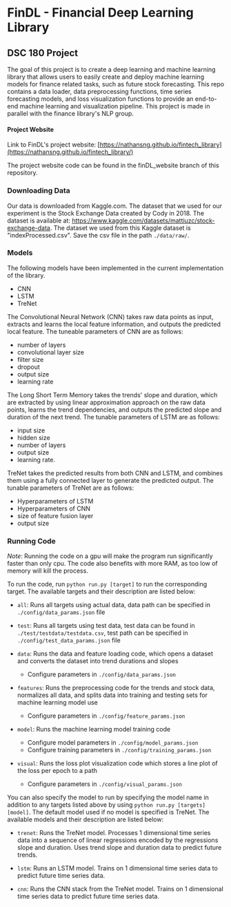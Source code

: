 # FinDL - Financial Deep Learning Library

## DSC 180 Project

The goal of this project is to create a deep learning and machine learning library that allows users to easily create and deploy machine learning models for finance related tasks, such as future stock forecasting. This repo contains a data loader, data preprocessing functions, time series forecasting models, and loss visualization functions to provide an end-to-end machine learning and visualization pipeline. This project is made in parallel with the finance library's NLP group. 

#### Project Website
Link to FinDL's project website: [https://nathansng.github.io/fintech_library](https://nathansng.github.io/fintech_library/)

The project website code can be found in the finDL_website branch of this repository.

### Downloading Data

Our data is downloaded from Kaggle.com. The dataset that we used for our experiment is the Stock Exchange Data created by Cody in 2018. The dataset is available at: https://www.kaggle.com/datasets/mattiuzc/stock-exchange-data. The dataset we used from this Kaggle dataset is "indexProcessed.csv". Save the csv file in the path `./data/raw/`. 

### Models 

The following models have been implemented in the current implementation of the library. 

- CNN
- LSTM
- TreNet

The Convolutional Neural Network (CNN) takes raw data points as input, extracts and learns the local feature information, and outputs the predicted local feature. The tuneable parameters of CNN are as follows:

- number of layers
- convolutional layer size 
- filter size
- dropout
- output size
- learning rate 

The Long Short Term Memory takes the trends' slope and duration, which are extracted by using linear approximation approach on the raw data points, learns the trend dependencies, and outputs the predicted slope and duration of the next trend. The tunable parameters of LSTM are as follows:

- input size
- hidden size
- number of layers
- output size
- learning rate.

TreNet takes the predicted results from both CNN and LSTM, and combines them using a fully connected layer to generate the predicted output. The tunable parameters of TreNet are as follows: 

- Hyperparameters of LSTM 
- Hyperparameters of CNN
- size of feature fusion layer
- output size 


### Running Code

*Note*: Running the code on a gpu will make the program run significantly faster than only cpu. The code also benefits with more RAM, as too low of memory will kill the process. 

To run the code, run `python run.py [target]` to run the corresponding target. The available targets and their description are listed below: 

- `all`: Runs all targets using actual data, data path can be specified in `./config/data_params.json` file

- `test`: Runs all targets using test data, test data can be found in `./test/testdata/testdata.csv`, test path can be specified in `./config/test_data_params.json` file

- `data`: Runs the data and feature loading code, which opens a dataset and converts the dataset into trend durations and slopes
  - Configure parameters in `./config/data_params.json`

- `features`: Runs the preprocessing code for the trends and stock data, normalizes all data, and splits data into training and testing sets for machine learning model use 
  - Configure parameters in `./config/feature_params.json`

- `model`: Runs the machine learning model training code 
  - Configure model parameters in `./config/model_params.json`
  - Configure training parameters in `./config/training_params.json`

- `visual`: Runs the loss plot visualization code which stores a line plot of the loss per epoch to a path 
  - Configure parameters in `./config/visual_params.json`

You can also specify the model to run by specifying the model name in addition to any targets listed above by using `python run.py [targets] [model]`. The default model used if no model is specified is TreNet. The available models and their description are listed below: 

- `trenet`: Runs the TreNet model. Processes 1 dimensional time series data into a sequence of linear regressions encoded by the regressions slope and duration. Uses trend slope and duration data to predict future trends. 

- `lstm`: Runs an LSTM model. Trains on 1 dimensional time series data to predict future time series data. 

- `cnn`: Runs the CNN stack from the TreNet model. Trains on 1 dimensional time series data to predict future time series data. 


